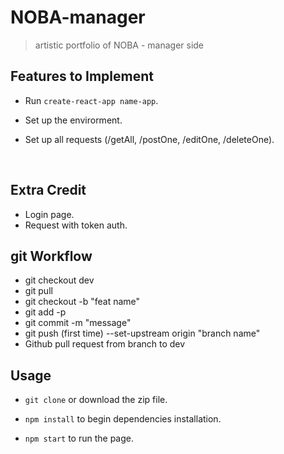 # NOBA-manager
> artistic portfolio of NOBA - manager side



## Features to Implement

* Run `create-react-app name-app`.

* Set up the envirorment.

* Set up all requests (/getAll, /postOne, /editOne, /deleteOne).

  ​


## Extra Credit

* Login page.
* Request with token auth.




## git Workflow

* git checkout dev
* git pull
* git checkout -b "feat name"
* git add -p
* git commit -m "message"
* git push (first time) --set-upstream origin "branch name" 
* Github pull request from branch to dev 




## Usage

* `git clone` or download the zip file.

* `npm install` to begin dependencies installation.

* `npm start` to run the page.

